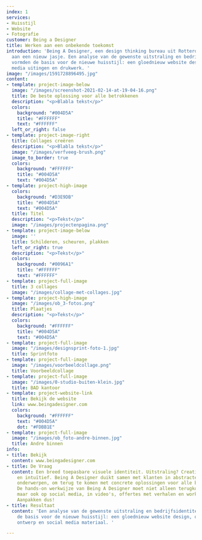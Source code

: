 ```yaml
---
index: 1
services:
- Huisstijl
- Website
- Fotografie
customer: Being a Designer
title: Werken aan een onbekende toekomst
introduction: 'Being A Designer, een design thinking bureau uit Rotterdam, was toe
  aan een nieuw jasje. Een analyse van de gewenste uitstraling en bedrijfsidentiteit
  vormden de basis voor de nieuwe huisstijl: een gloednieuw website design, social
  media uitingen en drukwerk. '
image: "/images/1591728896495.jpg"
content:
- template: project-image-below
  image: "/images/screenshot-2021-02-14-at-19-04-16.png"
  title: De beste oplossing voor alle betrokkenen
  description: "<p>Blabla tekst</p>"
  colors:
    background: "#004D5A"
    title: "#FFFFFF"
    text: "#FFFFFF"
  left_or_right: false
- template: project-image-right
  title: Collages creëren
  description: "<p>Blabla tekst</p>"
  image: "/images/verfveeg-brush.png"
  image_to_border: true
  colors:
    background: "#FFFFFF"
    title: "#004D5A"
    text: "#004D5A"
- template: project-high-image
  colors:
    background: "#D3E9DB"
    title: "#004D5A"
    text: "#004D5A"
  title: Titel
  description: "<p>Tekst</p>"
  image: "/images/projectenpagina.png"
- template: project-image-below
  image: ''
  title: Schilderen, scheuren, plakken
  left_or_right: true
  description: "<p>Tekst</p>"
  colors:
    background: "#0096A1"
    title: "#FFFFFF"
    text: "#FFFFFF"
- template: project-full-image
  title: 3 collages
  image: "/images/collage-met-collages.jpg"
- template: project-high-image
  image: "/images/ob_3-fotos.png"
  title: Plaatjes
  description: "<p>Tekst</p>"
  colors:
    background: "#FFFFFF"
    title: "#004D5A"
    text: "#004D5A"
- template: project-full-image
  image: "/images/designsprint-foto-1.jpg"
  title: Sprintfoto
- template: project-full-image
  image: "/images/voorbeeldcollage.png"
  title: Voorbeeldcollage
- template: project-full-image
  image: "/images/0-studio-buiten-klein.jpg"
  title: BAD kantoor
- template: project-website-link
  title: Bekijk de website
  link: www.beingadesigner.com
  colors:
    background: "#FFFFFF"
    text: "#004D5A"
    dot: "#FDBB1E"
- template: project-full-image
  image: "/images/ob_foto-andre-binnen.jpg"
  title: Andre binnen
info:
- title: Bekijk
  content: www.beingadesigner.com
- title: De Vraag
  content: Een breed toepasbare visuele identiteit. Uitstraling? Creatief, flexibel
    en intuïtief. Being A Designer duikt samen met klanten in abstracte, vaak publieke
    onderwerpen, om terug te komen met concrete oplossingen voor alle betrokkenen.
    De hands-on werkwijze van Being A Designer moet niet alleen terugkomen op de website,
    maar ook op social media, in video's, offertes met verhalen en workshopmaterialen.
    Aanpakken dus!
- title: Resultaat
  content: 'Een analyse van de gewenste uitstraling en bedrijfsidentiteit vormden
    de basis voor de nieuwe huisstijl: een gloednieuw website design, offerte & factuur
    ontwerp en social media materiaal. '

---
```

